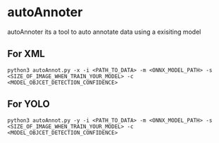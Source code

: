 # autoAnnoter
autoAnnoter its a tool to auto annotate data using a exisiting model

## For XML
```
python3 autoAnnot.py -x -i <PATH_TO_DATA> -m <ONNX_MODEL_PATH> -s <SIZE_OF_IMAGE_WHEN_TRAIN_YOUR_MODEL> -c <MODEL_OBJCET_DETECTION_CONFIDENCE>
```
## For YOLO
```
python3 autoAnnot.py -y -i <PATH_TO_DATA> -m <ONNX_MODEL_PATH> -s <SIZE_OF_IMAGE_WHEN_TRAIN_YOUR_MODEL> -c <MODEL_OBJCET_DETECTION_CONFIDENCE>
```
